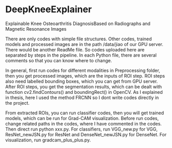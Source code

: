 # DeepKneeExplainer
Explainable Knee Osteoarthritis DiagnosisBased on Radiographs and Magnetic Resonance Images

There are only codes with simple file structures. Other codes, trained models and processed images are in the path /data/jiao of our GPU server. There would be another ReadMe file.
So codes uploaded here are separated by steps in the pipeline. In each Python file, there are several comments so that you can know where to change.

In general, first run codes for different modalities in Preprocessing folder, then you get processed images, which are the inputs of ROI step. ROI steps also need labelled bounding boxes, which you can get from GPU server. After ROI steps, you get the segmentation results, which can be dealt with function cv2.findContours() and boundingRect() in OpenCV. As I explained in thesis, here I used the method FRCNN so I dont write codes directly in the project.

From extracted ROIs, you can run classifier codes, then you will get trained models, which can be run for Grad-CAM visualization.
Before run codes, change related paths in the codes, where I have commented in the codes. Then direct run python xxx.py.
For classifiers, run VGG_new.py for VGG, ResNet_newJSN.py for ResNet and DenseNet_newJSN.py for DenseNet.
For visualization, run gradcam_plus_plus.py.
